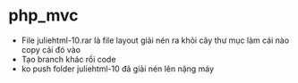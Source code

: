 # php_mvc
- File juliehtml-10.rar là file layout giải nén ra khỏi cây thư mục làm cái nào copy cái đó vào
- Tạo branch khác rồi code
- ko push folder juliehtml-10 đã giải nén lên nặng máy
